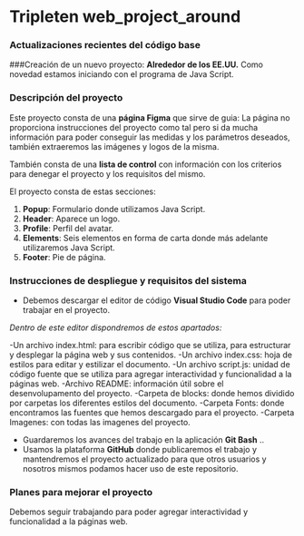 # Tripleten web_project_around
### Actualizaciones recientes del código base
###Creación de un nuevo proyecto: **Alrededor de los EE.UU.**
Como novedad estamos iniciando con el programa de Java Script.


### Descripción del proyecto
Este proyecto consta de una **página Figma** que sirve de guia:
La página no proporciona instrucciones del proyecto como tal pero si da mucha información para poder conseguir las medidas y los parámetros deseados, también extraeremos las imágenes y logos de la misma.

También consta de una **lista de control** con información con los criterios para denegar el proyecto y los requisitos del mismo.



El proyecto consta de estas secciones:

1. **Popup**: Formulario donde utilizamos Java Script.
2. **Header**: Aparece un logo.
3. **Profile**: Perfil del avatar.
4. **Elements**: Seis elementos en forma de carta donde más adelante utilizaremos Java Script.
6. **Footer**: Pie de página.

### Instrucciones de despliegue y requisitos del sistema
- Debemos descargar el editor de código **Visual Studio Code** para poder trabajar en el proyecto. 

*Dentro de este editor dispondremos de estos apartados:*

-Un archivo index.html: para escribir código que se utiliza, para estructurar y desplegar la página web y sus contenidos.
-Un archivo index.css: hoja de estilos para editar y estilizar el documento.
-Un archivo script.js: unidad de código fuente que se utiliza para agregar interactividad y funcionalidad a la páginas web.
-Archivo README: información útil sobre el desenvolupamento del proyecto.
-Carpeta de blocks: donde hemos dividido por carpetas los diferentes estilos del documento.
-Carpeta Fonts: donde encontramos las fuentes que hemos descargado para el proyecto.
-Carpeta Imagenes: con todas las imagenes del proyecto.


- Guardaremos los avances del trabajo en la aplicación **Git Bash** ..
- Usamos la plataforma **GitHub** donde publicaremos el trabajo y mantendremos el proyecto actualizado para que otros usuarios y nosotros mismos podamos hacer uso de este repositorio.

### Planes para mejorar el proyecto
Debemos seguir trabajando para poder agregar interactividad y funcionalidad a la páginas web.